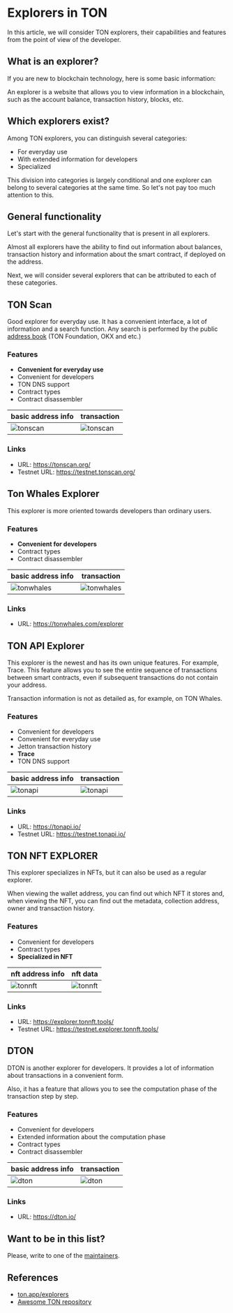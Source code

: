 # Explorers in TON

In this article, we will consider TON explorers, their capabilities and features from the point of view of the developer.

## What is an explorer?

If you are new to blockchain technology, here is some basic information:

An explorer is a website that allows you to view information in a blockchain, such as the account balance, transaction history, blocks, etc.

## Which explorers exist?

Among TON explorers, you can distinguish several categories:

- For everyday use
- With extended information for developers
- Specialized

This division into categories is largely conditional and one explorer can belong to several categories at the same time. So let's not pay too much attention to this.

## General functionality

Let's start with the general functionality that is present in all explorers.

Almost all explorers have the ability to find out information about balances, transaction history and information about the smart contract, if deployed on the address.

Next, we will consider several explorers that can be attributed to each of these categories.

## TON Scan

Good explorer for everyday use. It has a convenient interface, a lot of information and a search function. Any search is performed by the public [address book](https://github.com/catchain/tonscan/blob/master/src/addrbook.json) (TON Foundation, OKX and etc.)

### Features

- **Convenient for everyday use**
- Convenient for developers
- TON DNS support
- Сontract types
- Contract disassembler

| basic address info                                     | transaction                                           |
| ------------------------------------------------------ | ----------------------------------------------------- |
| ![tonscan](/img/explorers-in-ton/eit-tonscan-info.png) | ![tonscan](/img/explorers-in-ton/eit-tonscan-txn.png) |

### Links

- URL: https://tonscan.org/
- Testnet URL: https://testnet.tonscan.org/

## Ton Whales Explorer

This explorer is more oriented towards developers than ordinary users.

### Features

- **Convenient for developers**
- Сontract types
- Contract disassembler

| basic address info                                         | transaction                                               |
| ---------------------------------------------------------- | --------------------------------------------------------- |
| ![tonwhales](/img/explorers-in-ton/eit-tonwhales-info.png) | ![tonwhales](/img/explorers-in-ton/eit-tonwhales-txn.png) |

### Links

- URL: https://tonwhales.com/explorer

## TON API Explorer

This explorer is the newest and has its own unique features.
For example, Trace. This feature allows you to see the entire sequence of transactions between smart contracts, even if subsequent transactions do not contain your address.

Transaction information is not as detailed as, for example, on TON Whales.

### Features

- Convenient for developers
- Convenient for everyday use
- Jetton transaction history
- **Trace**
- TON DNS support

| basic address info                                   | transaction                                         |
| ---------------------------------------------------- | --------------------------------------------------- |
| ![tonapi](/img/explorers-in-ton/eit-tonapi-info.png) | ![tonapi](/img/explorers-in-ton/eit-tonapi-txn.png) |

### Links

- URL: https://tonapi.io/
- Testnet URL: https://testnet.tonapi.io/

## TON NFT EXPLORER

This explorer specializes in NFTs, but it can also be used as a regular explorer.

When viewing the wallet address, you can find out which NFT it stores and, when viewing the NFT, you can find out the metadata, collection address, owner and transaction history.

### Features

- Convenient for developers
- Сontract types
- **Specialized in NFT**

| nft address info                                             | nft data                                                        |
| ------------------------------------------------------------ | --------------------------------------------------------------- |
| ![tonnft](/img/explorers-in-ton/eit-tonnftexplorer-info.png) | ![tonnft](/img/explorers-in-ton/eit-tonnftexplorer-nftdata.png) |

### Links

- URL: https://explorer.tonnft.tools/
- Testnet URL: https://testnet.explorer.tonnft.tools/

## DTON

DTON is another explorer for developers. It provides a lot of information about transactions in a convenient form.

Also, it has a feature that allows you to see the computation phase of the transaction step by step.

### Features

- Convenient for developers
- Extended information about the computation phase
- Сontract types
- Contract disassembler

| basic address info                               | transaction                                     |
| ------------------------------------------------ | ----------------------------------------------- |
| ![dton](/img/explorers-in-ton/eit-dton-info.png) | ![dton](/img/explorers-in-ton/eit-dton-txn.png) |

### Links

- URL: https://dton.io/

## Want to be in this list?

Please, write to one of the [maintainers](/contribute/maintainers).

## References

- [ton.app/explorers](https://ton.app/explorers)
- [Awesome TON repository](https://github.com/ton-community/awesome-ton)
